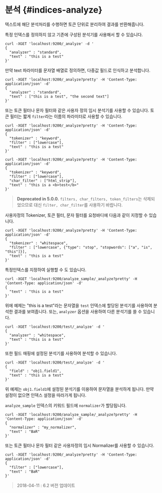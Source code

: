 # 분석 {#indices-analyze}

텍스트에 해단 분석처리를 수행하면 토큰 단위로 분리하여 결과를 반환해줍니다.

특정 인덱스를 정의하지 않고 기존에 구성된 분석기를 사용해서 할 수 있습니다.

```
curl -XGET 'localhost:9200/_analyze' -d '
{
  "analyzer" : "standard",
  "text" : "this is a test"
}'
```

만약 text 파라미터를 문자열 배열로 정의하면, 다중값 필드로 인식하고 분석합니다.

```
curl -XGET 'localhost:9200/_analyze?pretty' -H 'Content-Type: application/json' -d'
{
  "analyzer" : "standard",
  "text" : ["this is a test", "the second text"]
}'
```

또는 토큰 필터나 문자 필터와 같은 사용자 정의 임시 분석기를 사용할 수 있습니다. 토큰 필터는 짧게 ```filter```라는 이름의 파라미터로 사용할 수 있습니다.

```
curl -XGET 'localhost:9200/_analyze?pretty' -H 'Content-Type: application/json' -d'
{
  "tokenizer" : "keyword",
  "filter" : ["lowercase"],
  "text" : "this is a test"
}'
```

```
curl -XGET 'localhost:9200/_analyze?pretty' -H 'Content-Type: application/json' -d'
{
  "tokenizer" : "keyword",
  "filter" : ["lowercase"],
  "char_filter" : ["html_strip"],
  "text" : "this is a <b>test</b>"
}'
```

> **Deprecated in 5.0.0.**
> ```filters, char_filters, token_filters```는 삭제되었으므로 대신 ```filter, char_filter```를 사용하기 바랍니다.

사용자정의 Tokenizer, 토큰 필터, 문자 필터를 요청바디에 다음과 같이 지정할 수 있습니다.

```
curl -XGET 'localhost:9200/_analyze?pretty' -H 'Content-Type: application/json' -d'
{
  "tokenizer" : "whitespace",
  "filter" : ["lowercase", {"type": "stop", "stopwords": ["a", "is", "this"]}],
  "text" : "this is a test"
}'
```

특정인덱스를 지정하여 실행할 수 도 있습니다.

```
curl -XGET 'localhost:9200/analyze_sample/_analyze?pretty' -H 'Content-Type: application/json' -d'
{
  "text" : "this is a test"
}'
```

위에 예제는 "this is a test"라는 문자열을 ```test``` 인덱스에 할당된 분석기를 사용하여 분석한 결과를 보여줍니다. 또는, ```analyzer``` 옵션을 사용하여 다른 분석기를 쓸 수 있습니다.

```
curl -XGET 'localhost:9200/test/_analyze' -d '
{
  "analyzer" : "whitespace",
  "text" : "this is a test"
}'
```

또한 필드 매핑에 설정된 분석기를 사용하여 분석할 수 있습니다.

```
curl -XGET 'localhost:9200/test/_analyze' -d '
{
  "field" : "obj1.field1",
  "text" : "this is a test"
}'
```

위 예제는 ```obj1.field1```에 설정된 분석기를 이용하여 문자열을 분석하게 됩니다. 만약 설정이 없으면 인덱스 설정을 따라가게 됩니다.

```analyze_sample``` 인덱스의 키워드 필드에 ```normalizer```가 할당됩니다.

```
curl -XGET 'localhost:9200/analyze_sample/_analyze?pretty' -H 'Content-Type: application/json' -d'
{
  "normalizer" : "my_normalizer",
  "text" : "BaR"
}'
```

또는 토큰 필터나 문자 필터 같은 사용자정의 임시 Normalizer를 사용할 수 있습니다.

```
curl -XGET 'localhost:9200/_analyze?pretty' -H 'Content-Type: application/json' -d'
{
  "filter" : ["lowercase"],
  "text" : "BaR"
}'
```

> 2018-04-11 : 6.2 버전 업데이트